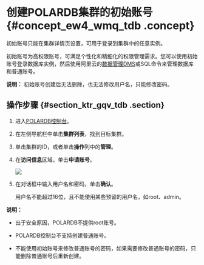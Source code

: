 # 创建POLARDB集群的初始账号 {#concept_ew4_wmq_tdb .concept}

初始账号只能在集群详情页设置，可用于登录到集群中的任意实例。

初始账号为高权限账号，可满足个性化和精细化的权限管理需求。您可以使用初始账号登录数据库实例，然后使用阿里云的[数据管理DMS](https://help.aliyun.com/knowledge_detail/52065.html)或SQL命令来管理数据库和普通账号。

**说明：** 初始账号创建后无法删除，也无法修改用户名，只能修改密码。

## 操作步骤 {#section_ktr_gqv_tdb .section}

1.  进入[POLARDB控制台](https://polardb.console.aliyun.com)。

2.  在左侧导航栏中单击**集群列表**，找到目标集群。

3.  单击集群的ID，或者单击**操作**列中的**管理**。

4.  在**访问信息**区域，单击**申请账号**。

    ![](http://static-aliyun-doc.oss-cn-hangzhou.aliyuncs.com/assets/img/3016/15347329322081_zh-CN.png)

5.  在对话框中输入用户名和密码，单击**确认**。

    用户名不能超过16位，且不能使用某些预留的用户名，如root、admin。


**说明：** 

-   出于安全原因，POLARDB不提供root账号。

-   POLARDB控制台不支持创建普通账号。

-   不能使用初始账号来修改普通账号的密码，如果需要修改普通账号的密码，只能删除普通账号后重新创建。



